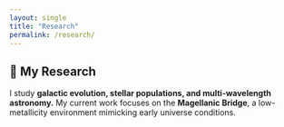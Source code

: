 ```yaml
---
layout: single
title: "Research"
permalink: /research/
---
```


## 🔭 My Research  

I study **galactic evolution, stellar populations, and multi-wavelength astronomy.** My current work focuses on the **Magellanic Bridge**, a low-metallicity environment mimicking early universe conditions.  
